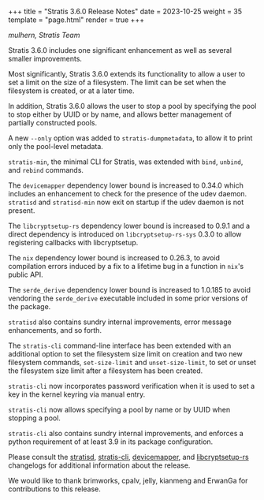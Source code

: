 +++
title = "Stratis 3.6.0 Release Notes"
date = 2023-10-25
weight = 35
template = "page.html"
render = true
+++

*mulhern, Stratis Team*

Stratis 3.6.0 includes one significant enhancement as well as several smaller
improvements.

<!-- more -->

Most significantly, Stratis 3.6.0 extends its functionality to allow a user
to set a limit on the size of a filesystem. The limit can be set when the
filesystem is created, or at a later time.

In addition, Stratis 3.6.0 allows the user to stop a pool by specifying the pool
to stop either by UUID or by name, and allows better management of partially
constructed pools.

A new `--only` option was added to `stratis-dumpmetadata`, to allow it to print
only the pool-level metadata.

`stratis-min`, the minimal CLI for Stratis, was extended with `bind`, `unbind`,
and `rebind` commands.

The `devicemapper` dependency lower bound is increased to 0.34.0 which
includes an enhancement to check for the presence of the udev daemon.
`stratisd` and `stratisd-min` now exit on startup if the udev daemon is not
present.

The `libcryptsetup-rs` dependency lower bound is increased to 0.9.1 and a
direct dependency is introduced on `libcryptsetup-rs-sys` 0.3.0 to allow
registering callbacks with libcryptsetup.

The `nix` dependency lower bound is increased to 0.26.3, to avoid compilation
errors induced by a fix to a lifetime bug in a function in `nix`'s public API.

The `serde_derive` dependency lower bound is increased to 1.0.185 to avoid
vendoring the `serde_derive` executable included in some prior versions of the
package.

`stratisd` also contains sundry internal improvements, error message
enhancements, and so forth.

The `stratis-cli` command-line interface has been extended with an additional
option to set the filesystem size limit on creation and two new filesystem
commands, `set-size-limit` and `unset-size-limit`, to set or unset the
filesystem size limit after a filesystem has been created.

`stratis-cli` now incorporates password verification when it is used to
set a key in the kernel keyring via manual entry.

`stratis-cli` now allows specifying a pool by name or by UUID when stopping
a pool.

`stratis-cli` also contains sundry internal improvements, and enforces
a python requirement of at least 3.9 in its package configuration.

Please consult the [stratisd], [stratis-cli], [devicemapper], and
[libcryptsetup-rs] changelogs for additional information about the release.

We would like to thank brimworks, cpalv, jelly, kianmeng and ErwanGa for
contributions to this release.

[stratisd]: https://github.com/stratis-storage/stratisd/blob/master/CHANGES.txt
[stratis-cli]: https://github.com/stratis-storage/stratis-cli/blob/master/CHANGES.txt
[devicemapper]: https://github.com/stratis-storage/devicemapper-rs/blob/master/CHANGES.txt
[libcryptsetup-rs]: https://github.com/stratis-storage/libcryptsetup-rs/blob/master/CHANGES.txt
